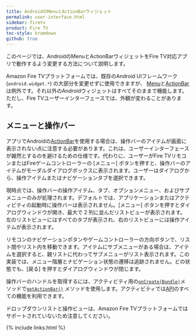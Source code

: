 ```yaml
---
title: AndroidのMenuとActionBarウィジェット
permalink: user-interface.html
sidebar: firetv
product: Fire TV
toc-style: kramdown
github: true
---
```


このページでは、AndroidのMenuとActionBarウィジェットをFire TV対応アプリで動作するよう変更する方法について説明します。

Amazon Fire TVプラットフォームでは、既存のAndroid UIフレームワーク (`android.widget.*`) の大部分を変更せずに使用できますが、 [Menu][1]と[ActionBar][2]は例外です。それ以外のAndroidウィジェットはすべてそのままで機能します。ただし、Fire TVユーザーインターフェースでは、外観が変わることがあります。

## メニューと操作バー

アプリでAndroidの[ActionBar][3]を使用する場合は、操作バーのアイテムが画面に表示されない点に注意する必要があります。これは、ユーザーインターフェースが雑然とするのを避けるための仕様です。代わりに、ユーザーがFire TVリモコンまたはFireゲームコントローラーの [メニュー] ボタンを押すと、操作バーのアイテムがモーダルダイアログボックスに表示されます。ユーザーはダイアログから、操作アイテムまたはナビゲーションタブを選択できます。

現時点では、操作バーの操作アイテム、タブ、オプションメニュー、およびサブメニューのみが処理されます。デフォルトでは、アプリケーションまたはアクティビティの起動時に操作バーは表示されません。[メニュー] ボタンを押すとダイアログウィンドウが開き、最大で 2 列に並んだリストビューが表示されます。左のリストビューにはすべてのタブが表示され、右のリストビューには操作アイテムが表示されます。

リモコンのナビゲーションボタンやゲームコントローラーの方向ボタンで、リスト間やリスト内を移動できます。アイテムにサブメニューがある場合は、アイテムを選択すると、親リストに代わってサブメニューがリスト表示されます。この実装では、メニュー階層とナビゲーション状態の遷移は追跡されません。どの状態でも、[戻る] を押すとダイアログウィンドウが閉じます。

操作バーのハンドルを取得するには、アクティビティ用の[`onCreate(Bundle)`][5]メソッドで[`getActionBar()`][4] メソッドを使用します。アクティビティでは[API][6]のすべての機能を利用できます。

ドロップダウンリストと操作ビューは、Amazon Fire TVプラットフォームではサポートされていないため注意してください。

[1]: http://developer.android.com/reference/android/view/Menu.html
[2]: http://developer.android.com/reference/android/app/ActionBar.html
[3]: http://developer.android.com/guide/topics/ui/actionbar.html
[4]: http://developer.android.com/reference/android/app/Activity.html#getActionBar%28%29
[5]: http://developer.android.com/reference/android/app/Activity.html#onCreate%28android.os.Bundle%29
[6]: http://developer.android.com/reference/android/app/Activity.html

{% include links.html %}
